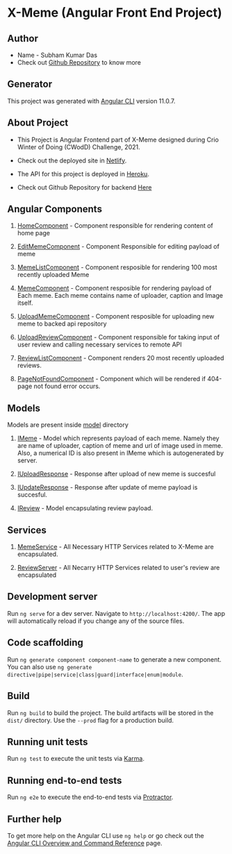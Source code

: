 # X-Meme (Angular Front End Project)

## Author 
* Name - Subham Kumar Das
* Check out [Github Repository](https://github.com/loneWolf148) to know more

## Generator
This project was generated with [Angular CLI](https://github.com/angular/angular-cli) version 11.0.7.

## About Project
* This Project is Angular Frontend part of X-Meme designed during Crio Winter of Doing (CWodD) Challenge, 2021.

* Check out the deployed site in [Netlify](https://crio-x-meme.netlify.app/).

* The API for this project is deployed in [Heroku](https://crio-xmeme-boot.herokuapp.com/).

* Check out Github Repository for backend [Here](https://github.com/loneWolf148/X-Meme-Backend.git)

## Angular Components 
1. [HomeComponent](https://github.com/loneWolf148/X-Meme-FrontEnd/tree/master/src/app/home) - Component responsible for rendering content of home page

2. [EditMemeComponent](https://github.com/loneWolf148/X-Meme-FrontEnd/tree/master/src/app/edit-meme) - Component Responsible for editing payload of meme

3. [MemeListComponent](https://github.com/loneWolf148/X-Meme-FrontEnd/tree/master/src/app/meme-list) - Component resposible for rendering 100 most recently uploaded Meme 

4. [MemeComponent](https://github.com/loneWolf148/X-Meme-FrontEnd/tree/master/src/app/meme) - Component resposible for rendering payload of Each meme. Each meme contains name of uploader, caption and Image itself.

5. [UploadMemeComponent](https://github.com/loneWolf148/X-Meme-FrontEnd/tree/master/src/app/upload-meme) - Component resposible for uploading new meme to backed api repository

6. [UploadReviewComponent](https://github.com/loneWolf148/X-Meme-FrontEnd/tree/master/src/app/upload-review) - Component responsible for taking input of user review and calling necessary services to remote API

7. [ReviewListComponent](https://github.com/loneWolf148/X-Meme-FrontEnd/tree/master/src/app/review-list) - Component renders 20 most recently uploaded reviews.

8. [PageNotFoundComponent](https://github.com/loneWolf148/X-Meme-FrontEnd/tree/master/src/app/page-not-found) - Component which will be rendered if 404-page not found error occurs. 

## Models 
Models are present inside [model](https://github.com/loneWolf148/X-Meme-FrontEnd/tree/master/src/app/model) directory

1. [IMeme](https://github.com/loneWolf148/X-Meme-FrontEnd/tree/master/src/app/model/IMeme.model.ts) - Model which represents payload of each meme. Namely they are name of uploader, caption of meme and url of image used in meme. Also, a numerical ID is also present in IMeme which is autogenerated by server. 

2. [IUploadResponse](https://github.com/loneWolf148/X-Meme-FrontEnd/tree/master/src/app/model/IUploadResponse.model.ts) - Response after upload of new meme is succesful

3. [IUpdateResponse](https://github.com/loneWolf148/X-Meme-FrontEnd/tree/master/src/app/model/IUpdateResponse.model.ts) - Response after update of meme payload is succesful.

4. [IReview](https://github.com/loneWolf148/X-Meme-FrontEnd/tree/master/src/app/model/IReview.model.ts) - Model encapsulating review payload.

## Services
1. [MemeService](https://github.com/loneWolf148/X-Meme-FrontEnd/tree/master/src/app/service/meme-service) - All Necessary HTTP Services related to X-Meme are encapsulated.

2. [ReviewServer](https://github.com/loneWolf148/X-Meme-FrontEnd/tree/master/src/app/service/review-service) - All Necarry HTTP Services related to user's review are encapsulated

## Development server

Run `ng serve` for a dev server. Navigate to `http://localhost:4200/`. The app will automatically reload if you change any of the source files.

## Code scaffolding

Run `ng generate component component-name` to generate a new component. You can also use `ng generate directive|pipe|service|class|guard|interface|enum|module`.

## Build

Run `ng build` to build the project. The build artifacts will be stored in the `dist/` directory. Use the `--prod` flag for a production build.

## Running unit tests

Run `ng test` to execute the unit tests via [Karma](https://karma-runner.github.io).

## Running end-to-end tests

Run `ng e2e` to execute the end-to-end tests via [Protractor](http://www.protractortest.org/).

## Further help

To get more help on the Angular CLI use `ng help` or go check out the [Angular CLI Overview and Command Reference](https://angular.io/cli) page.

